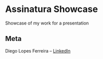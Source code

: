 # Assinatura Showcase
Showcase of my work for a presentation

## Meta
Diego Lopes Ferreira – [LinkedIn](https://www.linkedin.com/in/diego-lopes-ferreira-a23a8919b/)
